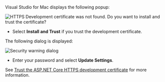 Visual Studio for Mac displays the following popup:

![HTTPS Development certificate was not found. Do you want to install and trust the certificate?](~/getting-started/_static/trustCertMacVS22.png)

* Select **Install and Trust** if you trust the development certificate.

The following dialog is displayed:

![Security warning dialog](~/getting-started/_static/certMacVS22.png)

* Enter your password and select **Update Settings**.

See [Trust the ASP.NET Core HTTPS development certificate](xref:security/enforcing-ssl#trust-the-aspnet-core-https-development-certificate-on-windows-and-macos) for more information.
